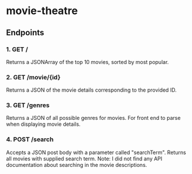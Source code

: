 # movie-theatre

## Endpoints

### 1. GET /
Returns a JSONArray of the top 10 movies, sorted by most popular.

### 2. GET /movie/{id}
Returns a JSON of the movie details corresponding to the provided ID.

### 3. GET /genres
Returns a JSON of all possible genres for movies. For front end to parse when displaying movie details.

### 4. POST /search
Accepts a JSON post body with a parameter called "searchTerm". Returns all movies with supplied search term.
Note: I did not find any API documentation about searching in the movie descriptions.
